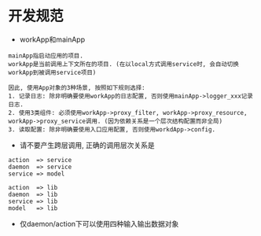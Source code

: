 # 开发规范

* workApp和mainApp

```
mainApp指启动应用的项目.
workApp是当前调用上下文所在的项目. (在以local方式调用service时, 会自动切换workApp到被调用service项目)

因此, 使用App对象的3种场景, 按照如下规则选择:
1. 记录日志: 除非明确要使用workApp的日志配置, 否则使用mainApp->logger_xxx记录日志.
2. 使用3类组件: 必须使用workApp->proxy_filter, workApp->proxy_resource, workApp->proxy_service调用. (因为依赖关系是一个层次结构配置而非全局)
3. 读取配置: 除非明确要使用入口应用配置, 否则使用workdApp->config.
```

* 请不要产生跨层调用, 正确的调用层次关系是

```
action  => service
daemon  => service
service => model

action  => lib
daemon  => lib
service => lib
model   => lib
```

* 仅daemon/action下可以使用四种输入输出数据对象


